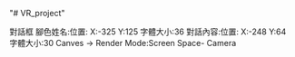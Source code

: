 "# VR_project" 

對話框 
腳色姓名:位置: X:-325 Y:125 字體大小:36
對話內容:位置: X:-248 Y:64 字體大小:30
Canves -> Render Mode:Screen Space- Camera
